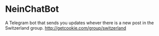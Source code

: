 # NeinChatBot
A Telegram bot that sends you updates whever there is a new post in the Switzerland group.
http://getcookie.com/group/switzerland
